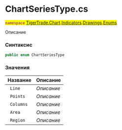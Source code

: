 
# ChartSeriesType.cs
<mark style="color:purple;">`namespace` [TigerTrade.Chart](../../../../../../TigerTrade.Chart.md).[Indicators](../../../../../../TigerTrade.Chart/Indicators.md).[Drawings](../../../../../../TigerTrade.Chart/Indicators/Drawings.md).[Enums](../../../../../../TigerTrade.Chart/Indicators/Drawings/Enums.md)



Описание

### Синтаксис
```csharp
public enum ChartSeriesType
```


### Значения
| Название | Описание |
| --- | --- |
| ` Line` | *Описание* |
| ` Points` | *Описание* |
| ` Columns` | *Описание* |
| ` Area` | *Описание* |
| ` Region` | *Описание* |



